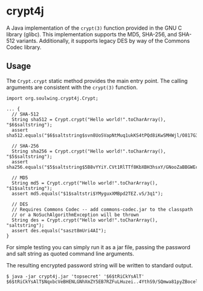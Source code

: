 crypt4j
=======

A Java implementation of the ```crypt(3)``` function provided in the GNU C 
library (glibc).  This implementation supports the MD5, SHA-256, and SHA-512
variants.  Additionally, it supports legacy DES by way of the Commons Codec
library.

Usage
-----

The ```Crypt.crypt``` static method provides the main entry point.  The 
calling arguments are consistent with the ```crypt(3)``` function.

```
import org.soulwing.crypt4j.Crypt;

... {
  // SHA-512 
  String sha512 = Crypt.crypt("Hello world!".toCharArray(), "$6$saltstring");
  assert sha512.equals("$6$saltstring$svn8UoSVapNtMuq1ukKS4tPQd8iKwSMHWjl/O817G3uBnIFNjnQJuesI68u4OTLiBFdcbYEdFCoEOfaS35inz1");
  
  // SHA-256
  String sha256 = Crypt.crypt("Hello world!".toCharArray(), "$5$saltstring");
  assert sha256.equals("$5$saltstring$5B8vYYiY.CVt1RlTTf8KbXBH3hsxY/GNooZaBBGWEc5");
  
  // MD5
  String md5 = Crypt.crypt("Hello world!".toCharArray(), "$1$saltstring");
  assert md5.equals("$1$saltstri$YMyguxXMBpd2TEZ.vS/3q1");
  
  // DES
  // Requires Commons Codec -- add commons-codec.jar to the classpath
  // or a NoSuchAlgorithmException will be thrown
  String des = Crypt.crypt("Hello world!".toCharArray(), "saltstring");
  assert des.equals("saszt8mUri4AI");
}
```

For simple testing you can simply run it as a jar file, passing the password
and salt string as quoted command line arguments.  

The resulting encrypted password string will be written to standard output.

```
$ java -jar crypt4j.jar 'topsecret' '$6$tRiCkYsAlT'
$6$tRiCkYsAlT$NqxbcVeBHENLGNhXmZY5EB7RZFuLHuzei..4YthS9/SQmwa81pyZBocelML3OXWhSf4ihk9L4VB0dDIdQALtv0
```
